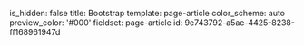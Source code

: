 is_hidden: false
title: Bootstrap
template: page-article
color_scheme: auto
preview_color: '#000'
fieldset: page-article
id: 9e743792-a5ae-4425-8238-ff168961947d
